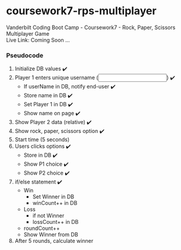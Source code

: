 # coursework7-rps-multiplayer
Vanderbilt Coding Boot Camp - Coursework7 - Rock, Paper, Scissors Multiplayer Game  
Live Link: Coming Soon ...  
  
### Pseudocode  
1. Initialize DB values ✔️  
2. Player 1 enters unique username (<input>) ✔️  
    * If userName in DB, notify end-user ✔️  
    * Store name in DB ✔️  
    * Set Player 1 in DB ✔️  
    * Show name on page ✔️  
3. Show Player 2 data (relative) ✔️  
4. Show rock, paper, scissors option  ✔️
5. Start time (5 seconds)  
6. Users clicks options ✔️  
    * Store in DB ✔️  
    * Show P1 choice ✔️  
    * Show P2 choice ✔️  
7. if/else statement ✔️️  
    * Win  
        * Set Winner in DB  
        * winCount++ in DB  
    * Loss  
        * if not Winner  
        * lossCount++ in DB  
    * roundCount++  
    * Show Winner from DB  
8. After 5 rounds, calculate winner  